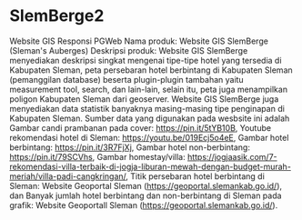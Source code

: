 # SlemBerge2
Website GIS Responsi PGWeb
Nama produk: Website GIS SlemBerge (Sleman's Auberges)
Deskripsi produk: Website GIS SlemBerge menyediakan deskripsi singkat mengenai tipe-tipe hotel yang tersedia di Kabupaten Sleman, peta persebaran hotel berbintang di Kabupaten Sleman (pemanggilan database) beserta plugin-plugin tambahan yaitu measurement tool, search, dan lain-lain, selain itu, peta juga menampilkan poligon Kabupaten Sleman dari geoserver. Website GIS SlemBerge juga menyediakan data statistik banyaknya masing-masing tipe penginapan di Kabupaten Sleman. Sumber data yang digunakan pada wesbsite ini adalah Gambar candi prambanan pada cover: https://pin.it/5tYB10B,
                Youtube rekomendasi hotel di Sleman: https://youtu.be/019Ecj5o4eE,
                Gambar hotel berbintang: https://pin.it/3R7FjXj,
                Gambar hotel non-berbintang: https://pin.it/79SCVhs,
                Gambar homestay/villa: https://jogjaasik.com/7-rekomendasi-villa-terbaik-di-jogja-liburan-mewah-dengan-budget-murah-meriah/villa-padi-cangkringan/,
                Titik persebaran hotel berbintang di Sleman: Website Geoportal Sleman (https://geoportal.slemankab.go.id/), dan
                Banyak jumlah hotel berbintang dan non-berbintang di Sleman pada grafik: Website Geoportall Sleman (https://geoportal.slemankab.go.id/).
